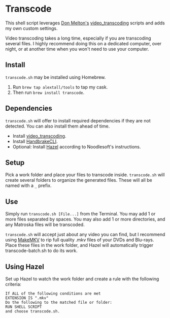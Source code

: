 # Transcode

This shell script leverages [Don Melton's](https://donmelton.com) [video_transcoding](http://github.com/donmelton/video_transcoding) scripts and adds my own custom settings.

Video transcoding takes a long time, especially if you are transcoding several files. I highly recommend doing this on a dedicated computer, over night, or at another time when you won't need to use your computer.

## Install

`transcode.sh` may be installed using Homebrew.
1. Run `brew tap alextall/tools` to tap my cask.
2. Then run `brew install transcode`.

## Dependencies

`transcode.sh` will offer to install required dependencies if they are not detected. You can also install them ahead of time.

* Install [video_transcoding](http://github.com/donmelton/video_transcoding).
* Install [HandbrakeCLI](https://handbrake.fr).
* Optional: Install [Hazel](https://www.noodlesoft.com) according to Noodlesoft's instructions.

## Setup

Pick a work folder and place your files to transcode inside. `transcode.sh` will create several folders to organize the generated files. These will all be named with a `_` prefix.

## Use

Simply run `transcode.sh [File...]` from the Terminal. You may add 1 or more files separated by spaces. You may also add 1 or more directories, and any Matroska files will be transcoded.

`transcode.sh` will accept just about any video you can find, but I recommend using [MakeMKV](http://makemkv.com) to rip full quality .mkv files of your DVDs and Blu-rays. Place these files in the work folder, and Hazel will automatically trigger transcode-batch.sh to do its work.

## Using Hazel

Set up Hazel to watch the work folder and create a rule  with the following criteria:

	If ALL of the following conditions are met
	EXTENSION IS ".mkv"
	Do the following to the matched file or folder:
	RUN SHELL SCRIPT
	and choose transcode.sh.
